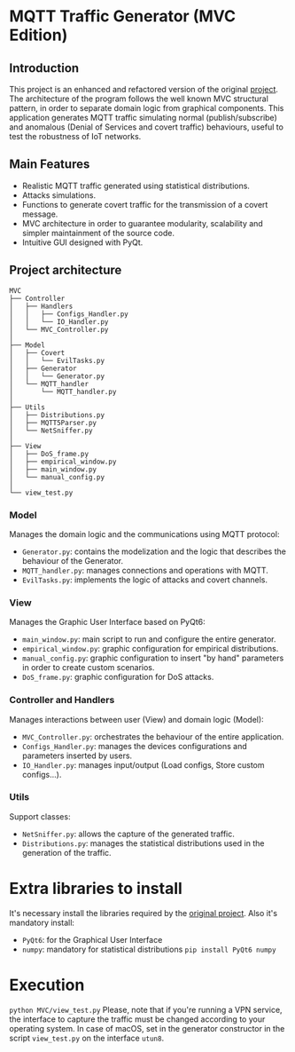 # MQTT Traffic Generator (MVC Edition)
## Introduction
This project is an enhanced and refactored version of the original [project](https://github.com/CamillaCP/MQTT-traffic-generator/tree/main).
The architecture of the program follows the well known MVC structural pattern, in order to separate domain logic from graphical components.
This application generates MQTT traffic simulating normal (publish/subscribe) and anomalous (Denial of Services and covert traffic) behaviours, useful to test the robustness of IoT networks.
## Main Features
- Realistic MQTT traffic generated using statistical distributions.
- Attacks simulations.
- Functions to generate covert traffic for the transmission of a covert message.
- MVC architecture in order to guarantee modularity, scalability and simpler maintainment of the source code.
- Intuitive GUI designed with PyQt.
## Project architecture
```
MVC
├── Controller
│   ├── Handlers
│   │   ├── Configs_Handler.py
│   │   └── IO_Handler.py
│   └── MVC_Controller.py
│
├── Model
│   ├── Covert
│   │   └── EvilTasks.py
│   ├── Generator
│   │   └── Generator.py
│   └── MQTT_handler
│       └── MQTT_handler.py
│
├── Utils
│   ├── Distributions.py
│   ├── MQTT5Parser.py
│   └── NetSniffer.py
│
├── View
│   ├── DoS_frame.py
│   ├── empirical_window.py
│   ├── main_window.py
│   └── manual_config.py
│
└── view_test.py 

```
### Model
Manages the domain logic and the communications using MQTT protocol:
- ``Generator.py``: contains the modelization and the logic that describes the behaviour of the Generator.
- ``MQTT_handler.py``: manages connections and operations with MQTT.
- ``EvilTasks.py``: implements the logic of attacks and covert channels.
### View
Manages the Graphic User Interface based on PyQt6:
- ``main_window.py``: main script to run and configure the entire generator.
- ``empirical_window.py``: graphic configuration for empirical distributions.
- ``manual_config.py``: graphic configuration to insert "by hand" parameters in order to create custom scenarios.
- ``DoS_frame.py``: graphic configuration for DoS attacks.
### Controller and Handlers
Manages interactions between user (View) and domain logic (Model):
- ``MVC_Controller.py``: orchestrates the behaviour of the entire application.
- ``Configs_Handler.py``: manages the devices configurations and parameters inserted by users.
- ``IO_Handler.py``: manages input/output (Load configs, Store custom configs...).
### Utils
Support classes:
- ``NetSniffer.py``: allows the capture of the generated traffic.
- ``Distributions.py``: manages the statistical distributions used in the generation of the traffic.
# Extra libraries to install
It's necessary install the libraries required by the [original project](https://github.com/CamillaCP/MQTT-traffic-generator/tree/main). Also it's mandatory install:
- ``PyQt6``: for the Graphical User Interface
- ``numpy``: mandatory for statistical distributions
```pip install PyQt6 numpy```
# Execution
```python MVC/view_test.py```
Please, note that if you're running a VPN service, the interface to capture the traffic must be changed according to your operating system.
In case of macOS, set in the generator constructor in the script ```view_test.py``` on the interface ```utun8```.



















